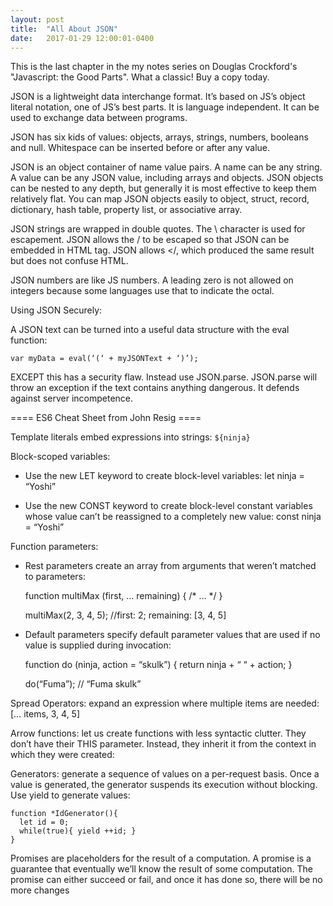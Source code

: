 ```yaml
---
layout: post
title:  "All About JSON"
date:   2017-01-29 12:00:01-0400
---
```


This is the last chapter in the my notes series on Douglas Crockford's "Javascript: the Good Parts". What a classic! Buy a copy today.


JSON is a lightweight data interchange format. It’s based on JS’s object literal notation, one of JS’s best parts. It is language independent. It can be used to exchange data between programs.

JSON has six kids of values: objects, arrays, strings, numbers, booleans and null. Whitespace can be inserted before or after any value.

JSON is an object container of name value pairs. A name can be any string. A value can be any JSON value, including arrays and objects. JSON objects can be nested to any depth, but generally it is most effective to keep them relatively flat.  You can map JSON objects easily to object, struct, record, dictionary, hash table, property list, or associative array.

JSON strings are wrapped in double quotes. The \ character is used for escapement. JSON allows the / to be escaped so that JSON can be embedded in HTML <script> tags.

HTML does not allow the sequence '</' except to start the </script> tag. JSON allows <\/, which produced the same result but does not confuse HTML.

JSON numbers are like JS numbers. A leading zero is not allowed on integers because some languages use that to indicate the octal.

Using JSON Securely:

A JSON text can be turned into a useful data structure with the eval function:
  
    var myData = eval(‘(‘ + myJSONText + ‘)’);

EXCEPT this has a security flaw. Instead use JSON.parse. JSON.parse will throw an exception if the text contains anything dangerous. It defends against server incompetence.


==== ES6 Cheat Sheet from John Resig ====

Template literals embed expressions into strings: `${ninja}`

Block-scoped variables:

  - Use the new LET keyword to create block-level variables: 
    let ninja = “Yoshi”

  - Use the new CONST keyword to create block-level constant variables whose value can’t be reassigned to a completely new value: 
    const ninja = “Yoshi”

Function parameters:
  
  - Rest parameters create an array from arguments that weren’t matched to parameters: 
    
    function multiMax (first, … remaining) {
      /* … */
    }

    multiMax(2, 3, 4, 5);
    //first: 2; remaining: [3, 4, 5]

  - Default parameters specify default parameter values that are used if no value is supplied during invocation:
    
    function do (ninja, action = “skulk”) {
      return ninja + “ “ + action;
    }

    do(“Fuma”);
    // “Fuma skulk”

Spread Operators: expand an expression where multiple items are needed: [… items, 3, 4, 5]

Arrow functions: let us create functions with less syntactic clutter. They don’t have their THIS parameter. Instead, they inherit it from the context in which they were created: 

Generators: generate a sequence of values on a per-request basis. Once a value is generated, the generator suspends its execution without blocking. Use yield to generate values:

    function *IdGenerator(){
      let id = 0;
      while(true){ yield ++id; }
    }

Promises are placeholders for the result of a computation. A promise is a guarantee that eventually we’ll know the result of some computation. The promise can either succeed or fail, and once it has done so, there will be no more changes